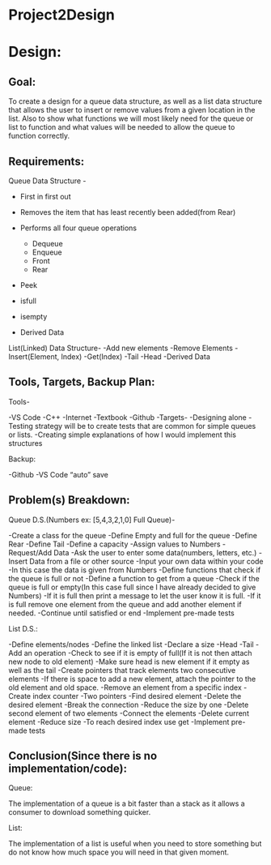 # Project2Design

#                                                                         Design:


## Goal:

To create a design for a queue data structure, as well as a list data structure that allows the user to insert or remove values from a given location in the list. Also to show what functions we will most likely need for the queue or list to function and what values will be needed to allow the queue to function correctly. 

## Requirements:

 Queue Data Structure - 

- First in first out

- Removes the item that has least recently been added(from Rear)

- Performs all four queue operations 
  - Dequeue 
  - Enqueue 
  - Front 
  - Rear
- Peek
- isfull
- isempty 
- Derived Data

List(Linked) Data Structure- 
-Add new elements
-Remove Elements
-Insert(Element, Index)
-Get(Index)
-Tail
-Head
-Derived Data

## Tools, Targets, Backup Plan:

Tools- 

-VS Code
-C++
-Internet 
-Textbook 
-Github
-Targets-
-Designing alone
-Testing strategy will be to create tests that are common for simple queues or lists.
-Creating simple explanations of how I would implement this structures

Backup:

-Github 
-VS Code “auto” save

## Problem(s) Breakdown:

Queue D.S.(Numbers ex: [5,4,3,2,1,0] Full Queue)-

-Create a class for the queue
-Define Empty and full for the queue 
-Define Rear
-Define Tail
-Define a capacity
-Assign values to Numbers 
-Request/Add Data
  -Ask the user to enter some data(numbers, letters, etc.)
  -Insert Data from a file or other source
  -Input your own data within your code
  -In this case the data is given from Numbers
-Define functions that check if the queue is full or not
-Define a function to get from a queue 
-Check if the queue is full or empty(In this case full since I have already decided to give Numbers) 
-If it is full then print a message to let the user know it is full.
-If it is full remove one element from the queue and add another element if needed.
-Continue until satisfied or end
-Implement pre-made tests


List D.S.:

-Define elements/nodes
-Define the linked list 
-Declare a size
-Head
-Tail
-Add an operation 
-Check to see if it is empty of full(If it is not then attach new node to old element)
-Make sure head is new element if it empty as well as the tail
-Create pointers that track elements two consecutive elements
-If there is space to add a new element, attach the pointer to the old element and old space.
-Remove an element from a specific index
  -Create index counter
  -Two pointers
  -Find desired element
  -Delete the desired element 
  -Break the connection
  -Reduce the size by one
  -Delete second element of two elements
  -Connect the elements
  -Delete current element
  -Reduce size
-To reach desired index use get
-Implement pre-made tests


## Conclusion(Since there is no implementation/code):

Queue: 

The implementation of a queue is a bit faster than a stack as it allows a consumer to download something quicker.

List: 

The implementation of a list is useful when you need to store something but do not know how much space you will need in that given moment. 





